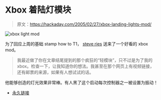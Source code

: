 # Xbox 着陆灯模块

> 原文：<https://hackaday.com/2005/02/27/xbox-landing-lights-mod/>

![xbox light mod](img/38c3acb085c4206afc5ea7ec9d74c9ec.png)

为了回应上周的基础 stamp how to T1， [steve ries](http://www.jbflops.com/) 送来了一个好看的 xbox mod。

> 我最近做了你在文章结尾提到的那个疯狂的“轻模块”，只不过是为了我的 xbox。检查一下，让我知道你的想法。我甚至在那个网页上有视频链接，还有邮票的来源，如果有人想试试的话。

他能够创造的灯光效果非常棒。有人黑了这个启动每次控制器之一被设置为振动！

*   [永久链接](http://forums.xbox-scene.com/index.php?showtopic=253316&hl=landing+lights)